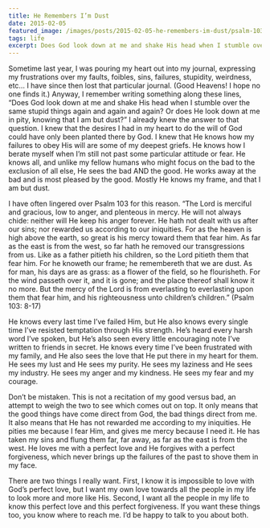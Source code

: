 ```yaml
---
title: He Remembers I’m Dust
date: 2015-02-05
featured_image: /images/posts/2015-02-05-he-remembers-im-dust/psalm-103.12.jpg
tags: life
excerpt: Does God look down at me and shake His head when I stumble over the same stupid things again and again and again? Or does He look down at me in pity, knowing that I am but dust?
---
```


Sometime last year, I was pouring my heart out into my journal, expressing my frustrations over my faults, foibles, sins, failures, stupidity, weirdness, etc… I have since then lost that particular journal. (Good Heavens! I hope no one finds it.) Anyway, I remember writing something along these lines, “Does God look down at me and shake His head when I stumble over the same stupid things again and again and again? Or does He look down at me in pity, knowing that I am but dust?” I already knew the answer to that question. I knew that the desires I had in my heart to do the will of God could have only been planted there by God. I knew that He knows how my failures to obey His will are some of my deepest griefs. He knows how I berate myself when I’m still not past some particular attitude or fear. He knows all, and unlike my fellow humans who might focus on the bad to the exclusion of all else, He sees the bad AND the good. He works away at the bad and is most pleased by the good. Mostly He knows my frame, and that I am but dust.

I have often lingered over Psalm 103 for this reason. “The Lord is merciful and gracious, low to anger, and plenteous in mercy. He will not always chide: neither will He keep his anger forever. He hath not dealt with us after our sins; nor rewarded us according to our iniquities. For as the heaven is high above the earth, so great is his mercy toward them that fear him. As far as the east is from the west, so far hath he removed our transgressions from us. Like as a father pitieth his children, so the Lord pitieth them that fear him. For he knoweth our frame; he remembereth that we are dust. As for man, his days are as grass: as a flower of the field, so he flourisheth. For the wind passeth over it, and it is gone; and the place thereof shall know it no more. But the mercy of the Lord is from everlasting to everlasting upon them that fear him, and his righteousness unto children’s children.” (Psalm 103: 8-17)

He knows every last time I’ve failed Him, but He also knows every single time I’ve resisted temptation through His strength. He’s heard every harsh word I’ve spoken, but He’s also seen every little encouraging note I’ve written to friends in secret. He knows every time I’ve been frustrated with my family, and He also sees the love that He put there in my heart for them. He sees my lust and He sees my purity. He sees my laziness and He sees my industry. He sees my anger and my kindness. He sees my fear and my courage.

Don’t be mistaken. This is not a recitation of my good versus bad, an attempt to weigh the two to see which comes out on top. It only means that the good things have come direct from God, the bad things direct from me. It also means that He has not rewarded me according to my iniquities. He pities me because I fear Him, and gives me mercy because I need it. He has taken my sins and flung them far, far away, as far as the east is from the west. He loves me with a perfect love and He forgives with a perfect forgiveness, which never brings up the failures of the past to shove them in my face.

There are two things I really want. First, I know it is impossible to love with God’s perfect love, but I want my own love towards all the people in my life to look more and more like His. Second, I want all the people in my life to know this perfect love and this perfect forgiveness. If you want these things too, you know where to reach me. I’d be happy to talk to you about both.